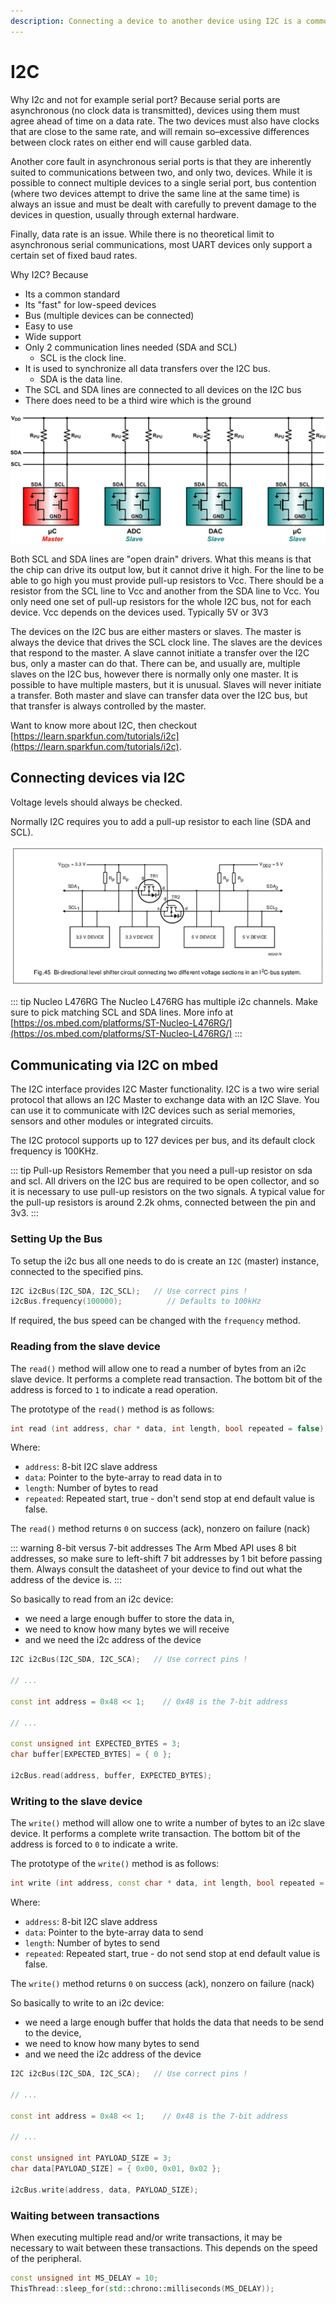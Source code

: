 ```yaml
---
description: Connecting a device to another device using I2C is a common practice. This chapter introduces the basics.
---
```


# I2C

Why I2c and not for example serial port? Because serial ports are asynchronous (no clock data is transmitted), devices using them must agree ahead of time on a data rate. The two devices must also have clocks that are close to the same rate, and will remain so–excessive differences between clock rates on either end will cause garbled data.

Another core fault in asynchronous serial ports is that they are inherently suited to communications between two, and only two, devices. While it is possible to connect multiple devices to a single serial port, bus contention (where two devices attempt to drive the same line at the same time) is always an issue and must be dealt with carefully to prevent damage to the devices in question, usually through external hardware.

Finally, data rate is an issue. While there is no theoretical limit to asynchronous serial communications, most UART devices only support a certain set of fixed baud rates.

Why I2C? Because

* Its a common standard
* Its "fast" for low-speed devices
* Bus (multiple devices can be connected)
* Easy to use
* Wide support
* Only 2 communication lines needed (SDA and SCL)
  * SCL is the clock line.
* It is used to synchronize all data transfers over the I2C bus.
  * SDA is the data line.
* The SCL and SDA lines are connected to all devices on the I2C bus
* There does need to be a third wire which is the ground

![I2C Bus](./img/bus.gif)

Both SCL and SDA lines are "open drain" drivers. What this means is that the chip can drive its output low, but it cannot drive it high. For the line to be able to go high you must provide pull-up resistors to Vcc. There should be a resistor from the SCL line to Vcc and another from the SDA line to Vcc. You only need one set of pull-up resistors for the whole I2C bus, not for each device. Vcc depends on the devices used. Typically 5V or 3V3

The devices on the I2C bus are either masters or slaves. The master is always the device that drives the SCL clock line. The slaves are the devices that respond to the master. A slave cannot initiate a transfer over the I2C bus, only a master can do that. There can be, and usually are, multiple slaves on the I2C bus, however there is normally only one master. It is possible to have multiple masters, but it is unusual. Slaves will never initiate a transfer. Both master and slave can transfer data over the I2C bus, but that transfer is always controlled by the master.

Want to know more about I2C, then checkout [https://learn.sparkfun.com/tutorials/i2c](https://learn.sparkfun.com/tutorials/i2c).

## Connecting devices via I2C

Voltage levels should always be checked.

Normally I2C requires you to add a pull-up resistor to each line (SDA and SCL).

![Bidirectional Level Shifter](./img/bidirectional_level_shifter.png)

::: tip Nucleo L476RG
The Nucleo L476RG has multiple i2c channels. Make sure to pick matching SCL and SDA lines. More info at [https://os.mbed.com/platforms/ST-Nucleo-L476RG/](https://os.mbed.com/platforms/ST-Nucleo-L476RG/)
:::

## Communicating via I2C on mbed

The I2C interface provides I2C Master functionality. I2C is a two wire serial protocol that allows an I2C Master to exchange data with an I2C Slave. You can use it to communicate with I2C devices such as serial memories, sensors and other modules or integrated circuits.

The I2C protocol supports up to 127 devices per bus, and its default clock frequency is 100KHz.

::: tip Pull-up Resistors
Remember that you need a pull-up resistor on sda and scl. All drivers on the I2C bus are required to be open collector, and so it is necessary to use pull-up resistors on the two signals. A typical value for the pull-up resistors is around 2.2k ohms, connected between the pin and 3v3.
:::

### Setting Up the Bus

To setup the i2c bus all one needs to do is create an `I2C` (master) instance, connected to the specified pins.

```cpp
I2C i2cBus(I2C_SDA, I2C_SCL);   // Use correct pins !
i2cBus.frequency(100000);          // Defaults to 100kHz
```

If required, the bus speed can be changed with the `frequency` method.

### Reading from the slave device

The `read()` method will allow one to read a number of bytes from an i2c slave device. It performs a complete read transaction. The bottom bit of the address is forced to `1` to indicate a read operation.

The prototype of the `read()` method is as follows:

```cpp
int read (int address, char * data, int length, bool repeated = false);
```

Where:

* `address`: 8-bit I2C slave address
* `data`: Pointer to the byte-array to read data in to
* `length`: Number of bytes to read
* `repeated`: Repeated start, true - don't send stop at end default value is false.

The `read()` method returns `0` on success (ack), nonzero on failure (nack)

::: warning 8-bit versus 7-bit addresses
The Arm Mbed API uses 8 bit addresses, so make sure to left-shift 7 bit addresses by 1 bit before passing them. Always consult the datasheet of your device to find out what the address of the device is.
:::

So basically to read from an i2c device:

* we need a large enough buffer to store the data in,
* we need to know how many bytes we will receive
* and we need the i2c address of the device

```cpp
I2C i2cBus(I2C_SDA, I2C_SCA);   // Use correct pins !

// ...

const int address = 0x48 << 1;    // 0x48 is the 7-bit address

// ...

const unsigned int EXPECTED_BYTES = 3;
char buffer[EXPECTED_BYTES] = { 0 };

i2cBus.read(address, buffer, EXPECTED_BYTES);
```

### Writing to the slave device

The `write()` method will allow one to write a number of bytes to an i2c slave device. It performs a complete write transaction. The bottom bit of the address is forced to `0` to indicate a write.

The prototype of the `write()` method is as follows:

```cpp
int write (int address, const char * data, int length, bool repeated = false);
```

Where:

* `address`: 8-bit I2C slave address
* `data`: Pointer to the byte-array data to send
* `length`: Number of bytes to send
* `repeated`: Repeated start, true - do not send stop at end default value is false.

The `write()` method returns `0` on success (ack), nonzero on failure (nack)

So basically to write to an i2c device:

* we need a large enough buffer that holds the data that needs to be send to the device,
* we need to know how many bytes to send
* and we need the i2c address of the device

```cpp
I2C i2cBus(I2C_SDA, I2C_SCA);   // Use correct pins !

// ...

const int address = 0x48 << 1;    // 0x48 is the 7-bit address

// ...

const unsigned int PAYLOAD_SIZE = 3;
char data[PAYLOAD_SIZE] = { 0x00, 0x01, 0x02 };

i2cBus.write(address, data, PAYLOAD_SIZE);
```

### Waiting between transactions

When executing multiple read and/or write transactions, it may be necessary to wait between these transactions. This depends on the speed of the peripheral.

```cpp
const unsigned int MS_DELAY = 10;
ThisThread::sleep_for(std::chrono::milliseconds(MS_DELAY));
```

<!-- More info -->
<!-- https://www.analog.com/en/technical-articles/i2c-primer-what-is-i2c-part-1.html# -->
